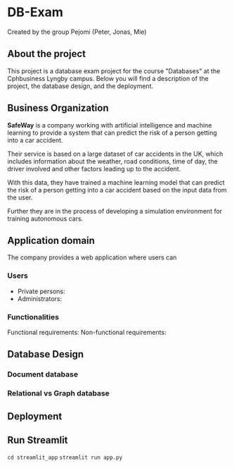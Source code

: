 # DB-Exam
Created by the group Pejomi (Peter, Jonas, Mie)

## About the project
This project is a database exam project for the course "Databases" at the Cphbusiness Lyngby campus. Below you will find a description of the project, the database design, and the deployment.

## Business Organization 
**SafeWay**  is a company working with artificial intelligence and machine learning to provide a system that can predict the risk of a person getting into a car accident. 

Their service is based on a large dataset of car accidents in the UK, which includes information about the weather, road conditions, time of day, the driver involved and other factors leading up to the accident.

With this data, they have trained a machine learning model that can predict the risk of a person getting into a car accident based on the input data from the user.

Further they are in the process of developing a simulation environment for training autonomous cars.

## Application domain
The company provides a web application where users can 
### Users
- Private persons: 
- Administrators: 

### Functionalities

Functional requirements:
Non-functional requirements:


## Database Design

### Document database
### Relational vs Graph database

## Deployment


## Run Streamlit
`cd streamlit_app`
`streamlit run app.py`

